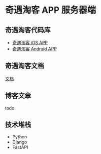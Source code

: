 # 奇遇淘客 APP 服务器端

## 奇遇淘客代码库

* [奇遇淘客 iOS APP](https://github.com/QiYuTechDev/QiYuTkiOS)
* [奇遇淘客 Android APP](https://github.com/QiYuTechDev/QiYuTkAndroid)

## 奇遇淘客文档

[文档](https://tbk.qiyutech.tech/)

## 博客文章

todo

## 技术堆栈

* Python
* Django
* FastAPI
